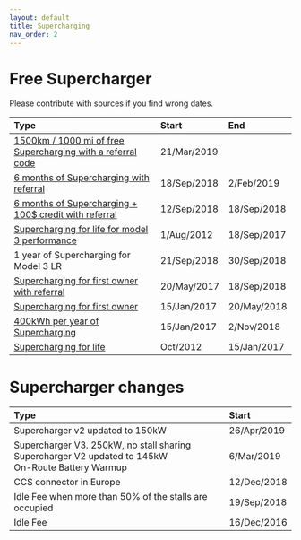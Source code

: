 ```yaml
---
layout: default
title: Supercharging
nav_order: 2
---
```


# Free Supercharger

Please contribute with sources if you find wrong dates.


| Type                                                      | Start             | End         |
|:----------------------------------------------------------|:------------------|:------------|
| <a href="https://electrek.co/2019/03/21/tesla-referral-program-win-model-y-and-roadster-signed-elon-musk/">1500km / 1000 mi of free Supercharging with a referral code</a> | 21/Mar/2019 | |
| <a href="https://electrek.co/2018/10/20/tesla-referral-program-six-months-free-supercharging/">6 months of Supercharging with referral</a>                    | 18/Sep/2018       | 2/Feb/2019 |
| <a href="https://electrek.co/2018/10/20/tesla-referral-program-six-months-free-supercharging/">6 months of Supercharging + 100$ credit with referral</a>      | 12/Sep/2018       | 18/Sep/2018 |
| <a href="https://electrek.co/2018/08/01/tesla-adds-free-supercharging-for-model-3-performance-to-referral-program-extends-program-to-september-16/">Supercharging for life for model 3 performance</a>       | 1/Aug/2012          | 18/Sep/2017 |
| 1 year of Supercharging for Model 3 LR                   | 21/Sep/2018       | 30/Sep/2018 |
| <a href="https://electrek.co/2017/05/20/tesla-new-supercharger-model-s-model-x/">Supercharging for first owner with referral</a>                              | 20/May/2017                | 18/Sep/2018 |
| <a href="https://electrek.co/2017/05/20/tesla-new-supercharger-model-s-model-x/">Supercharging for first owner</a>                              | 15/Jan/2017                | 20/May/2018 |
| <a href="https://electrek.co/2018/11/12/tesla-supercharger-credit-end-model-s-model-x/">400kWh per year of Supercharging</a>                          | 15/Jan/2017       |  2/Nov/2018 |
| <a href="https://cleantechnica.com/2017/01/03/tesla-extends-free-unlimited-supercharger-access-offer-january-15/">Supercharging for life</a>                                     | Oct/2012          | 15/Jan/2017 |




# Supercharger changes

| Type                                                      | Start          
|:----------------------------------------------------------|:------------------|
| Supercharger v2 updated to 150kW                          |  26/Apr/2019      |
| Supercharger V3. 250kW, no stall sharing<br>Supercharger V2 updated to 145kW<br>On-Route Battery Warmup  | 6/Mar/2019       |
| CCS connector in Europe                                   | 12/Dec/2018       |
| Idle Fee when more than 50% of the stalls are occupied    | 19/Sep/2018       |
| Idle Fee                                                  | 16/Dec/2016       |

